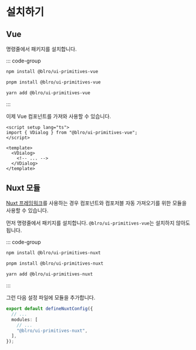# 설치하기

## Vue

명령줄에서 패키지를 설치합니다.

::: code-group

```bash [npm]
npm install @blro/ui-primitives-vue
```

```bash [pnpm]
pnpm install @blro/ui-primitives-vue
```

```bash [yarn]
yarn add @blro/ui-primitives-vue
```

:::

이제 Vue 컴포넌트를 가져와 사용할 수 있습니다.

```vue
<script setup lang="ts">
import { VDialog } from "@blro/ui-primitives-vue";
</script>

<template>
  <VDialog>
    <!-- ... -->
  </VDialog>
</template>
```

## Nuxt 모듈

[Nuxt 프레임워크](https://nuxt.com/)를 사용하는 경우 컴포넌트와 컴포저블 자동 가져오기를 위한 모듈을 사용할 수 있습니다.

먼저 명령줄에서 패키지를 설치합니다. `@blro/ui-primitives-vue`는 설치하지 않아도 됩니다.

::: code-group

```bash [npm]
npm install @blro/ui-primitives-nuxt
```

```bash [pnpm]
pnpm install @blro/ui-primitives-nuxt
```

```bash [yarn]
yarn add @blro/ui-primitives-nuxt
```

:::

그런 다음 설정 파일에 모듈을 추가합니다.

```ts
export default defineNuxtConfig({
  // ...
  modules: [
    // ...
    "@blro/ui-primitives-nuxt",
  ],
});
```
